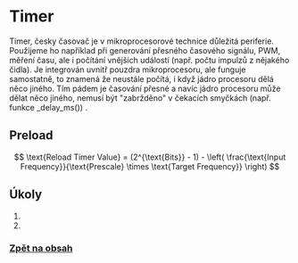 # Timer

Timer, česky časovač je v mikroprocesorové technice důležitá periferie. Použijeme ho například při generování přesného časového signálu, PWM, měření času, ale i počítání vnějších událostí (např. počtu impulzů z nějakého čidla). Je integrován uvnitř pouzdra mikroprocesoru, ale funguje samostatně, to znamená že neustále počítá, i když jádro procesoru dělá něco jiného. Tím pádem je časování přesné a navíc jádro procesoru může dělat něco jiného, nemusí být "zabržděno" v čekacích smyčkách (např. funkce _delay_ms()) .

## Preload
$$
\text{Reload Timer Value} = (2^{\text{Bits}} - 1) - \left( \frac{\text{Input Frequency}}{\text{Prescale} \times \text{Target Frequency}} \right)
$$


## Úkoly

1. 
2. 




### [Zpět na obsah](README.md)
